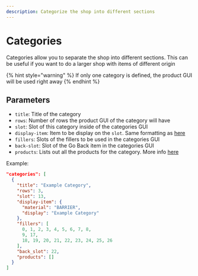 ```yaml
---
description: Categorize the shop into different sections
---
```


# Categories

Categories allow you to separate the shop into different sections. This can be useful if you want to do a larger shop with items of different origin

{% hint style="warning" %}
If only one category is defined, the product GUI will be used right away
{% endhint %}

## Parameters

* `title`: Title of the category
* `rows`: Number of rows the product GUI of the category will have
* `slot`: Slot of this category inside of the categories GUI
* `display-item`: Item to be display on the `slot`. Same formatting as [here](https://app.gitbook.com/s/PEypf6i3dQewsaETmwpg/tiered-object/tiers#item-parameters)
* `fillers`: Slots of the fillers to be used in the categories GUI
* `back-slot`: Slot of the Go Back item in the categories GUI
* `products`: Lists out all the products for the category. More info [here](products.md)

Example:

```json
"categories": [
  {
    "title": "Example Category",
    "rows": 3,
    "slot": 13,
    "display-item": {
      "material": "BARRIER",
      "display": "Example Category"
    },
    "fillers": [
      0, 1, 2, 3, 4, 5, 6, 7, 8,
      9, 17,
      18, 19, 20, 21, 22, 23, 24, 25, 26
    ],
    "back_slot": 22,
    "products": []
  }
]
```

